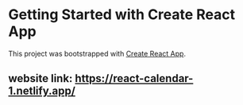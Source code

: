 # Getting Started with Create React App

This project was bootstrapped with [Create React App](https://github.com/facebook/create-react-app).

## website link: https://react-calendar-1.netlify.app/
